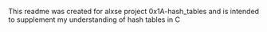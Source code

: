 This readme was created for alxse project 0x1A-hash_tables and is intended to supplement my understanding of hash tables in C
